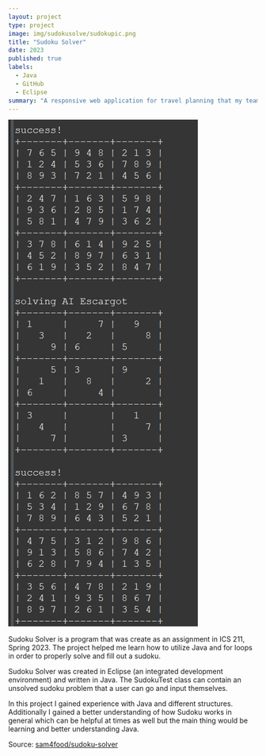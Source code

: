 ```yaml
---
layout: project
type: project
image: img/sudokusolve/sudokupic.png
title: "Sudoku Solver"
date: 2023
published: true
labels:
  - Java
  - GitHub
  - Eclipse
summary: "A responsive web application for travel planning that my team developed in ICS 415."
---
```


<img class="img-fluid" src="../img/sudokusolve/sudokuimage.png">

Sudoku Solver is a program that was create as an assignment in ICS 211, Spring 2023. The project helped me learn how to utilize Java and for loops in order to properly solve and fill out a sudoku.

Sudoku Solver was created in Eclipse (an integrated development environment) and written in Java. The SudokuTest class can contain an unsolved sudoku problem that a user can go and input themselves.

In this project I gained experience with Java and different structures. Additionally I gained a better understanding of how Sudoku works in general which can be helpful at times as well but the main thing would be learning and better understanding Java.  

 
Source: <a href="https://github.com/sam4food/sudoku-solver">sam4food/sudoku-solver</a>

